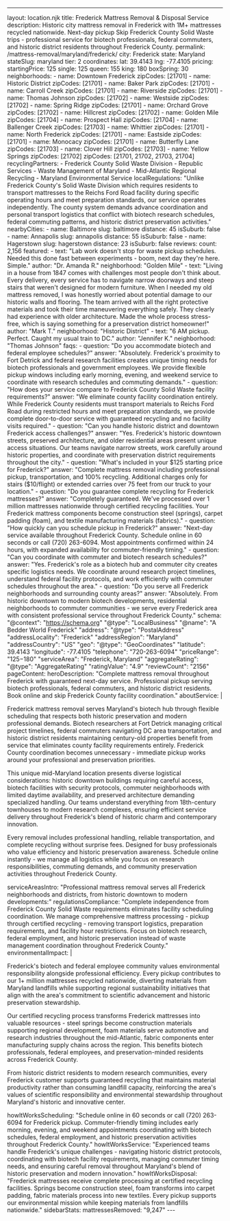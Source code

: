 ---
layout: location.njk
title: Frederick Mattress Removal & Disposal Service
description: Historic city mattress removal in Frederick with 1M+ mattresses recycled nationwide. Next-day pickup Skip Frederick County Solid Waste trips - professional service for biotech professionals, federal commuters, and historic district residents throughout Frederick County.
permalink: /mattress-removal/maryland/frederick/
city: Frederick state: Maryland stateSlug: maryland tier: 2 coordinates: lat: 39.4143 lng: -77.4105 pricing: startingPrice: 125 single: 125 queen: 155 king: 180 boxSpring: 30 neighborhoods: - name: Downtown Frederick zipCodes: [21701] - name: Historic District zipCodes: [21701] - name: Baker Park zipCodes: [21701] - name: Carroll Creek zipCodes: [21701] - name: Riverside zipCodes: [21701] - name: Thomas Johnson zipCodes: [21702] - name: Westside zipCodes: [21702] - name: Spring Ridge zipCodes: [21701] - name: Orchard Grove zipCodes: [21702] - name: Hillcrest zipCodes: [21702] - name: Golden Mile zipCodes: [21704] - name: Prospect Hall zipCodes: [21704] - name: Ballenger Creek zipCodes: [21703] - name: Whittier zipCodes: [21701] - name: North Frederick zipCodes: [21701] - name: Eastside zipCodes: [21701] - name: Monocacy zipCodes: [21701] - name: Butterfly Lane zipCodes: [21703] - name: Clover Hill zipCodes: [21703] - name: Yellow Springs zipCodes: [21702] zipCodes: [21701, 21702, 21703, 21704] recyclingPartners: - Frederick County Solid Waste Division - Republic Services - Waste Management of Maryland - Mid-Atlantic Regional Recycling - Maryland Environmental Service localRegulations: "Unlike Frederick County's Solid Waste Division which requires residents to transport mattresses to the Reichs Ford Road facility during specific operating hours and meet preparation standards, our service operates independently. The county system demands advance coordination and personal transport logistics that conflict with biotech research schedules, federal commuting patterns, and historic district preservation activities." nearbyCities: - name: Baltimore slug: baltimore distance: 45 isSuburb: false - name: Annapolis slug: annapolis distance: 55 isSuburb: false - name: Hagerstown slug: hagerstown distance: 23 isSuburb: false reviews: count: 2,156 featured: - text: "Lab work doesn't stop for waste pickup schedules. Needed this done fast between experiments - boom, next day they're here. Simple." author: "Dr. Amanda R." neighborhood: "Golden Mile" - text: "Living in a house from 1847 comes with challenges most people don't think about. Every delivery, every service has to navigate narrow doorways and steep stairs that weren't designed for modern furniture. When I needed my old mattress removed, I was honestly worried about potential damage to our historic walls and flooring. The team arrived with all the right protective materials and took their time maneuvering everything safely. They clearly had experience with older architecture. Made the whole process stress-free, which is saying something for a preservation district homeowner!" author: "Mark T." neighborhood: "Historic District" - text: "6 AM pickup. Perfect. Caught my usual train to DC." author: "Jennifer K." neighborhood: "Thomas Johnson" faqs: - question: "Do you accommodate biotech and federal employee schedules?" answer: "Absolutely. Frederick's proximity to Fort Detrick and federal research facilities creates unique timing needs for biotech professionals and government employees. We provide flexible pickup windows including early morning, evening, and weekend service to coordinate with research schedules and commuting demands." - question: "How does your service compare to Frederick County Solid Waste facility requirements?" answer: "We eliminate county facility coordination entirely. While Frederick County residents must transport materials to Reichs Ford Road during restricted hours and meet preparation standards, we provide complete door-to-door service with guaranteed recycling and no facility visits required." - question: "Can you handle historic district and downtown Frederick access challenges?" answer: "Yes. Frederick's historic downtown streets, preserved architecture, and older residential areas present unique access situations. Our teams navigate narrow streets, work carefully around historic properties, and coordinate with preservation district requirements throughout the city." - question: "What's included in your $125 starting price for Frederick?" answer: "Complete mattress removal including professional pickup, transportation, and 100% recycling. Additional charges only for stairs ($10/flight) or extended carries over 75 feet from our truck to your location." - question: "Do you guarantee complete recycling for Frederick mattresses?" answer: "Completely guaranteed. We've processed over 1 million mattresses nationwide through certified recycling facilities. Your Frederick mattress components become construction steel (springs), carpet padding (foam), and textile manufacturing materials (fabrics)." - question: "How quickly can you schedule pickup in Frederick?" answer: "Next-day service available throughout Frederick County. Schedule online in 60 seconds or call (720) 263-6094. Most appointments confirmed within 24 hours, with expanded availability for commuter-friendly timing." - question: "Can you coordinate with commuter and biotech research schedules?" answer: "Yes. Frederick's role as a biotech hub and commuter city creates specific logistics needs. We coordinate around research project timelines, understand federal facility protocols, and work efficiently with commuter schedules throughout the area." - question: "Do you serve all Frederick neighborhoods and surrounding county areas?" answer: "Absolutely. From historic downtown to modern biotech developments, residential neighborhoods to commuter communities - we serve every Frederick area with consistent professional service throughout Frederick County." schema: "@context": "https://schema.org" "@type": "LocalBusiness" "@name": "A Bedder World Frederick" "address": "@type": "PostalAddress" "addressLocality": "Frederick" "addressRegion": "Maryland" "addressCountry": "US" "geo": "@type": "GeoCoordinates" "latitude": 39.4143 "longitude": -77.4105 "telephone": "720-263-6094" "priceRange": "$125-$180" "serviceArea": "Frederick, Maryland" "aggregateRating": "@type": "AggregateRating" "ratingValue": "4.9" "reviewCount": "2156" pageContent: heroDescription: "Complete mattress removal throughout Frederick with guaranteed next-day service. Professional pickup serving biotech professionals, federal commuters, and historic district residents. Book online and skip Frederick County facility coordination." aboutService: | <p>Frederick mattress removal serves Maryland's biotech hub through flexible scheduling that respects both historic preservation and modern professional demands. Biotech researchers at Fort Detrick managing critical project timelines, federal commuters navigating DC area transportation, and historic district residents maintaining century-old properties benefit from service that eliminates county facility requirements entirely. Frederick County coordination becomes unnecessary - immediate pickup works around your professional and preservation priorities.</p> <p>This unique mid-Maryland location presents diverse logistical considerations: historic downtown buildings requiring careful access, biotech facilities with security protocols, commuter neighborhoods with limited daytime availability, and preserved architecture demanding specialized handling. Our teams understand everything from 18th-century townhouses to modern research complexes, ensuring efficient service delivery throughout Frederick's blend of historic charm and contemporary innovation.</p> <p>Every removal includes professional handling, reliable transportation, and complete recycling without surprise fees. Designed for busy professionals who value efficiency and historic preservation awareness. Schedule online instantly - we manage all logistics while you focus on research responsibilities, commuting demands, and community preservation activities throughout Frederick County.</p> serviceAreasIntro: "Professional mattress removal serves all Frederick neighborhoods and districts, from historic downtown to modern developments:" regulationsCompliance: "Complete independence from Frederick County Solid Waste requirements eliminates facility scheduling coordination. We manage comprehensive mattress processing - pickup through certified recycling - removing transport logistics, preparation requirements, and facility hour restrictions. Focus on biotech research, federal employment, and historic preservation instead of waste management coordination throughout Frederick County." environmentalImpact: | <p>Frederick's biotech and federal employee community values environmental responsibility alongside professional efficiency. Every pickup contributes to our 1+ million mattresses recycled nationwide, diverting materials from Maryland landfills while supporting regional sustainability initiatives that align with the area's commitment to scientific advancement and historic preservation stewardship.</p> <p>Our certified recycling process transforms Frederick mattresses into valuable resources - steel springs become construction materials supporting regional development, foam materials serve automotive and research industries throughout the mid-Atlantic, fabric components enter manufacturing supply chains across the region. This benefits biotech professionals, federal employees, and preservation-minded residents across Frederick County.</p> <p>From historic district residents to modern research communities, every Frederick customer supports guaranteed recycling that maintains material productivity rather than consuming landfill capacity, reinforcing the area's values of scientific responsibility and environmental stewardship throughout Maryland's historic and innovative center.</p> howItWorksScheduling: "Schedule online in 60 seconds or call (720) 263-6094 for Frederick pickup. Commuter-friendly timing includes early morning, evening, and weekend appointments coordinating with biotech schedules, federal employment, and historic preservation activities throughout Frederick County." howItWorksService: "Experienced teams handle Frederick's unique challenges - navigating historic district protocols, coordinating with biotech facility requirements, managing commuter timing needs, and ensuring careful removal throughout Maryland's blend of historic preservation and modern innovation." howItWorksDisposal: "Frederick mattresses receive complete processing at certified recycling facilities. Springs become construction steel, foam transforms into carpet padding, fabric materials process into new textiles. Every pickup supports our environmental mission while keeping materials from landfills nationwide." sidebarStats: mattressesRemoved: "9,247" ---